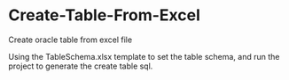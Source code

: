 # Create-Table-From-Excel
Create oracle table from excel file

Using the TableSchema.xlsx template to set the table schema, and run the project to generate the create table sql.
